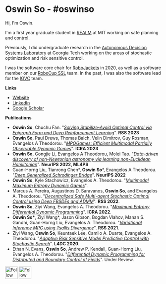 # Oswin So - #oswinso

Hi, I'm Oswin.

I'm a first year graduate student in [REALM](https://aeroastro.mit.edu/realm/) at MIT working on safe planning and control.

Previously, I did undergraduate research in the [Autonomous Decision Systems Laboratory](https://sites.gatech.edu/acds/) at Georgia Tech working on the areas of stochastic optimization and risk sensitive control.

I was the software core chair for [RoboJackets](https://robojackets.org) in 2020, as well as a software member on our [RoboCup SSL](https://github.com/RoboJackets/robocup-software/) team. In the past, I was also the software lead for the [IGVC](https://github.com/RoboJackets/igvc-software) team.


**Links**
- [Website](https://oswinso.xyz/?utm_source=github)
- [LinkedIn](https://linkedin.com/in/oswinso)
- [Google Scholar](https://scholar.google.com/citations?user=AwlxGQgAAAAJ&hl=en)

**Publications**
- **Oswin So**, Chuchu Fan. "_[Solving Stabilize-Avoid Optimal Control via Epigraph Form and Deep Reinforcement Learning](https://mit-realm.github.io/efppo)_". **RSS 2023**
- **Oswin So**, Paul Drews, Thomas Balch, Velin Dimitrov, Guy Rosman, Evangelos A Theodorou. "_[MPOGames: Efficient Multimodal Partially Observable Dynamic Games](https://arxiv.org/abs/2210.10814)_". **ICRA 2023**
- **Oswin So**, Gongjie Li, Evangelos A Theodorou, Molei Tao. "_[Data-driven discovery of non-Newtonian astronomy via learning non-Euclidean Hamiltonian](https://ml4physicalsciences.github.io/2022/files/NeurIPS_ML4PS_2022_40.pdf)_". **NeurIPS 2022, ML4PS**
- Guan-Horng Liu, Tianrong Chen*, **Oswin So***, Evangelos A Theodorou. "_[Deep Generalized Schrodinger Bridge](https://arxiv.org/abs/2209.09893)_". **NeurIPS 2022**
- **Oswin So**, Kyle Stachowicz, Evangelos A. Theodorou. "_[Multimodal Maximum Entropy Dynamic Games](https://oswinso.xyz/#so2022multimodal)_".
- Marcus A. Pereira, Augustinos D. Saravanos, **Oswin So**, and Evangelos A. Theodorou. "_[Decentralized Safe Multi-agent Stochastic Optimal Control using Deep FBSDEs and ADMM](https://oswinso.xyz/#pereira2022decentralized)_". **RSS 2022**.
- **Oswin So**, Ziyi Wang, Evangelos A. Theodorou. "_[Maximum Entropy Differential Dynamic Programming](https://arxiv.org/abs/2110.06451)_". **ICRA 2022**.
- **Oswin So\***, Ziyi Wang\*, Jason Gibson, Bogdan Vlahov, Manan S. Gandhi, Guan-Horng Liu, Evangelos A. Theodorou. "_[Variational Inference MPC using Tsallis Divergence](https://arxiv.org/abs/2104.00241)_". **RSS 2021**.
- Ziyi Wang, **Oswin So**, Keuntaek Lee, Camilo A. Duarte, Evangelos A. Theodorou. "_[Adaptive Risk Sensitive Model Predictive Control with Stochastic Search](https://arxiv.org/abs/2009.01090)_". **L4DC 2020**.
- Ethan N. Evans, **Oswin So**, Andrew P. Kendall, Guan-Horng Liu, Evangelos A. Theodorou. "_[Differential Dynamic Programming for Distributed and Boundary Control of Fields](https://arxiv.org/abs/2104.04044)_". Under Review.


[<img src="https://raw.githubusercontent.com/Raymo111/Raymo111/master/socials/linkedin.png" height="40em" align="center" alt="Follow Oswin on LinkedIn" title="Follow Oswin on LinkedIn"/>](https://linkedin.com/in/oswinso)
[<img src="https://raw.githubusercontent.com/Raymo111/Raymo111/master/socials/twitter.svg" height="40em" align="center" alt="Follow Oswin on Twitter" title="Follow Oswin on Twitter"/>](https://twitter.com/oswinso)
